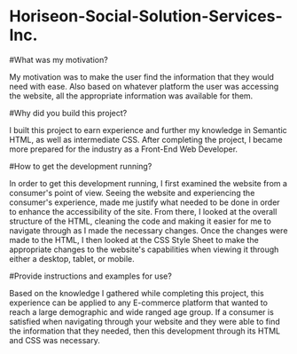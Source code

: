 # Horiseon-Social-Solution-Services-Inc.

#What was my motivation? 

My motivation was to make the user find the information that they would need with ease. Also based on whatever platform the user was accessing the website, all the appropriate information  was available for them.   

#Why did you build this project? 

I built this project to earn experience and further my knowledge in Semantic HTML, as well as intermediate CSS. After completing the project, I became more prepared for the industry as a Front-End Web Developer.   

#How to get the development running?  

In order to get this development running, I first examined the website from a consumer's point of view. Seeing the website and experiencing the consumer's experience, made me justify what needed to be done in order to  enhance the accessibility of the site. From there, I looked at the overall structure of the HTML, cleaning the code and making it easier for me to navigate through as I made the necessary changes. Once the changes were made to the HTML, I then looked at  the CSS Style Sheet to make the appropriate changes to the website's capabilities when viewing it through either a desktop, tablet, or mobile.   

#Provide instructions and examples for use?  

Based on the knowledge I gathered while completing this project, this experience can be applied to any E-commerce platform that wanted to reach a large demographic and wide ranged age group. If a consumer is satisfied when navigating through your website and they were able to find the information that they needed, then this development through its HTML and CSS was necessary. 
